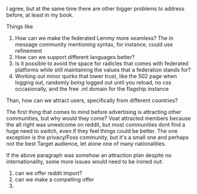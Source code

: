 I agree, but at the same time there are other bigger problems to address before, at least in my book.

Things like

1. How can we make the federated Lemmy more seamless? The in message community mentioning syntax, for instance, could use refinement
2. How can we support different languages better?
3. Is it possible to avoid the space for radicles that comes with federated platforms while still maintaining the values that a federation stands for?
4. Working out minor quirks that lower trust, like the 502 page when logging out, randomly *being* logged out until you reload, no css occasionally, and the free .ml domain for the flagship instance

Than, how can we attract users, specifically from different countries?

The first thing that comes to mind before advertising is attracting other communities, but why would they come? Voat attracted members because the alt right was unwelcome on reddit, but most communities dont find a huge need to switch, even if they feel things could be better. The one exception is the privacy/Foss community, but it's a small one and perhaps not the best Target audience, let alone one of many nationalities.

If the above paragraph was somehow an attraction plan despite no internationality, some more issues would need to be ironed out:

1. can we offer reddit import?
2. can we make a compelling offer
3. 